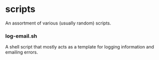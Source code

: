 # scripts
An assortment of various (usually random) scripts.

### log-email.sh
A shell script that mostly acts as a template for logging information and emailing errors.
